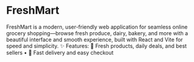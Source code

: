 # FreshMart
FreshMart is a modern, user-friendly web application for seamless online grocery shopping—browse fresh produce, dairy, bakery, and more with a beautiful interface and smooth experience, built with React and Vite for speed and simplicity. ✨ Features: 🥗 Fresh products, daily deals, and best sellers • 🚚 Fast delivery and easy checkout